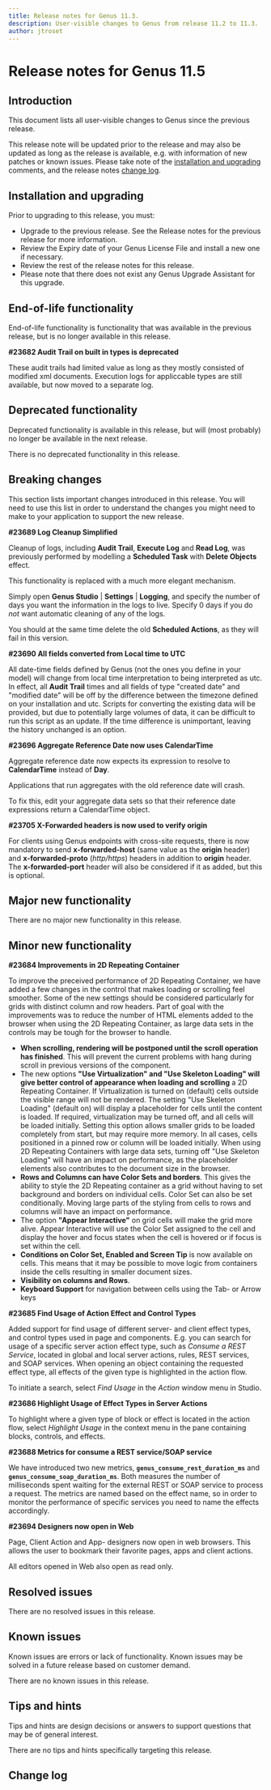 ```yaml
---
title: Release notes for Genus 11.3.
description: User-visible changes to Genus from release 11.2 to 11.3.
author: jtroset
---
```


# Release notes for Genus 11.5

## Introduction

This document lists all user-visible changes to Genus since the previous release.

This release note will be updated prior to the release and may also be updated as long as the release is available, e.g. with information of new patches or known issues. Please take note of the [installation and upgrading](#installation-and-upgrading) comments, and the release notes [change log](#change-log).

## Installation and upgrading

Prior to upgrading to this release, you must:

- Upgrade to the previous release. See the Release notes for the previous release for more information.
- Review the Expiry date of your Genus License File and install a new one if necessary.
- Review the rest of the release notes for this release.
- Please note that there does not exist any Genus Upgrade Assistant for this upgrade.

<!--rntype01-start INSTALLATION / UPGRADE. DO NOT CHANGE THESE TAGS. ANY CHANGES BELOW WILL BE OVERWRITTEN.-->

<!--rntype01-end   INSTALLATION / UPGRADE. DO NOT CHANGE THESE TAGS. ANY CHANGES ABOVE WILL BE OVERWRITTEN.-->
<!-- release note type 2 is missing. That's ok.-->

## End-of-life functionality

End-of-life functionality is functionality that was available in the previous release, but is no longer available in this release.
<!--rntype03-start END-OF-LIFE. DO NOT CHANGE THESE TAGS. ANY CHANGES BELOW WILL BE OVERWRITTEN.-->
<!--ID 5fec7424-254f-4ca1-8468-d4721e0d2434 -->
**#23682 Audit Trail on built in types is deprecated**

These audit trails had limited value as long as they mostly consisted of modified xml documents.
Execution logs for appliccable types are still available, but now moved to a separate log.

<!--rntype03-end   END-OF-LIFE. DO NOT CHANGE THESE TAGS. ANY CHANGES ABOVE WILL BE OVERWRITTEN.-->
## Deprecated functionality

Deprecated functionality is available in this release, but will (most probably) no longer be available in the next release.
<!--rntype04-start DEPRECATED. DO NOT CHANGE THESE TAGS. ANY CHANGES BELOW WILL BE OVERWRITTEN.-->
There is no deprecated functionality in this release.
<!--rntype04-end   DEPRECATED. DO NOT CHANGE THESE TAGS. ANY CHANGES ABOVE WILL BE OVERWRITTEN.-->
## Breaking changes

This section lists important changes introduced in this release. You will need to use this list in order to understand the changes you might need to make to your application to support the new release.
<!--rntype05-start BREAKING. DO NOT CHANGE THESE TAGS. ANY CHANGES BELOW WILL BE OVERWRITTEN.-->
<!--ID 76d44a7b-b27c-47c3-ac13-5539eb45c9d0 -->
**#23689 Log Cleanup Simplified**

Cleanup of logs, including **Audit Trail**, **Execute Log** and **Read Log**, was previously performed by modelling a **Scheduled Task** with **Delete Objects** effect.

This functionality is replaced with a much more elegant mechanism.

Simply open **Genus Studio** | **Settings** | **Logging**, and specify the number of days you want the information in the logs to live. Specify 0 days if you do *not* want automatic cleaning of any of the logs.

You should at the same time delete the old **Scheduled Actions**, as they will fail in this version.

<!--ID a018b99e-e82f-4500-904a-0b24830ebf63 -->
**#23690 All fields converted from Local time to UTC**

All date-time fields defined by Genus (not the ones you define in your model) will change from local time interpretation to being interpreted as utc.
In effect, all **Audit Trail** times and all fields of type "created date" and "modified date" will be off by the difference between the timezone defined on your installation and utc.
Scripts for converting the existing data will be provided, but due to potentially large volumes of data, it can be difficult to run this script as an update.
If the time difference is unimportant, leaving the history unchanged is an option.

<!--ID d7662f20-e668-4ccb-a93b-9e155e75589a -->
**#23696 Aggregate Reference Date now uses CalendarTime**

Aggregate reference date now expects its expression to resolve to **CalendarTime** instead of **Day**. 

Applications that run aggregates with the old reference date will crash.

To fix this, edit your aggregate data sets so that their reference date expressions return a CalendarTime object.

<!--ID 8b31e870-6803-4265-b929-93816dc91394 -->
**#23705 X-Forwarded headers is now used to verify origin**

For clients using Genus endpoints with cross-site requests, there is now mandatory to send **x-forwarded-host** (same value as the **origin** header) and **x-forwarded-proto** (_http/https_) headers in addition to **origin** header. The **x-forwarded-port** header will also be considered if it as added, but this is optional.

<!--rntype05-end   BREAKING. DO NOT CHANGE THESE TAGS. ANY CHANGES ABOVE WILL BE OVERWRITTEN.-->
## Major new functionality
<!--rntype06-start MAJOR. DO NOT CHANGE THESE TAGS. ANY CHANGES BELOW WILL BE OVERWRITTEN.-->
There are no major new functionality in this release.
<!--rntype06-end   MAJOR. DO NOT CHANGE THESE TAGS. ANY CHANGES ABOVE WILL BE OVERWRITTEN.-->
## Minor new functionality
<!--rntype07-start MINOR. DO NOT CHANGE THESE TAGS. ANY CHANGES BELOW WILL BE OVERWRITTEN.-->
<!--ID 373b22d4-8db5-4bb9-8a51-e82900910e6e -->
**#23684 Improvements in 2D Repeating Container**

To improve the preceived performance of 2D Repeating Container, we have added a few changes in the control that makes loading or scrolling feel smoother. Some of the new settings should be considered particularly for grids with distinct column and row headers. Part of goal with the improvements was to reduce the number of HTML elements added to the browser when using the 2D Repeating Container, as large data sets in the controls may be tough for the browser to handle.

- **When scrolling, rendering will be postponed until the scroll operation has finished**. This will prevent the current problems with hang during scroll in previous versions of the component.
- The new options **"Use Virtualization" and "Use Skeleton Loading" will give better control of appearance when loading and scrolling** a 2D Repeating Container. If Virtualization is turned on (default) cells outside the visible range will not be rendered. The setting "Use Skeleton Loading" (default on) will display a placeholder for cells until the content is loaded. If required, virtualization may be turned off, and all cells will be loaded initially. Setting this option allows smaller grids to be loaded completely from start, but may require more memory.  In all cases, cells positioned in a pinned row or column will be loaded initially. When using 2D Repeating Containers with large data sets, turning off "Use Skeleton Loading" will have an impact on performance, as the placeholder elements also contributes to the document size in the browser.
- **Rows and Columns can have Color Sets and borders**. This gives the ability to style the 2D Repeating container as a grid without having to set background and borders on individual cells. Color Set can also be set conditionally. Moving large parts of the styling from cells to rows and columns will have an impact on performance.
- The option **"Appear Interactive"** on grid cells will make the grid more alive. Appear Interactive will use the Color Set assigned to the cell and display the hover and focus states when the cell is hovered or if focus is set within the cell.
- **Conditions on Color Set, Enabled and Screen Tip** is now available on cells. This means that it may be possible to move logic from containers inside the cells resulting in smaller document sizes.
- **Visibility on columns and Rows**.
- **Keyboard Support** for navigation between cells using the Tab- or Arrow keys

<!--ID d59a8611-cb7f-4650-aab1-8de80a2a550f -->
**#23685 Find Usage of Action Effect and Control Types**

Added support for find usage of different server- and client effect types, and control types used in page and components. E.g. you can search for usage of a specific server action effect type, such as *Consume a REST Service*, located in global and local server actions, rules, REST services, and SOAP services. When opening an object containing the requested effect type, all effects of the given type is highlighted in the action flow.

To initiate a search, select *Find Usage* in the *Action* window menu in Studio.

<!--ID 88dc50e2-b78f-46bb-a6bc-62b2f76faf25 -->
**#23686 Highlight Usage of Effect Types in Server Actions**

To highlight where a given type of block or effect is located in the action flow, select *Highlight Usage* in the context menu in the pane containing blocks, controls, and effects.

<!--ID 5aeb2817-a316-43cd-8d19-043def500da7 -->
**#23688 Metrics for consume a REST service/SOAP service**

We have introduced two new metrics, **`genus_consume_rest_duration_ms`** and **`genus_consume_soap_duration_ms`**. Both measures the number of milliseconds spent waiting for the external REST or SOAP service to process a request. The metrics are named based on the effect name, so in order to monitor the performance of specific services you need to name the effects accordingly.

<!--ID bdfb14b4-b082-4a2b-b613-2d8ef2989579 -->
**#23694 Designers now open in Web**

Page, Client Action and App- designers now open in web browsers.  This allows the user to bookmark their favorite pages, apps and client actions. 

All editors opened in Web also open as read only.

<!--rntype07-end   MINOR. DO NOT CHANGE THESE TAGS. ANY CHANGES ABOVE WILL BE OVERWRITTEN.-->
## Resolved issues
<!--rntype08-start RESOLVED ISSUES. DO NOT CHANGE THESE TAGS. ANY CHANGES BELOW WILL BE OVERWRITTEN.-->
There are no resolved issues in this release.
<!--rntype08-end   RESOLVED ISSUES. DO NOT CHANGE THESE TAGS. ANY CHANGES ABOVE WILL BE OVERWRITTEN.-->
## Known issues

Known issues are errors or lack of functionality. Known issues may be solved in a future release based on customer demand.
<!--rntype09-start KNOWN ISSUES. DO NOT CHANGE THESE TAGS. ANY CHANGES BELOW WILL BE OVERWRITTEN.-->
There are no known issues in this release.
<!--rntype09-end   KNOWN ISSUES. DO NOT CHANGE THESE TAGS. ANY CHANGES ABOVE WILL BE OVERWRITTEN.-->
## Tips and hints

Tips and hints are design decisions or answers to support questions that may be of general interest.

There are no tips and hints specifically targeting this release.

## Change log
<!--changelog CHANGELOG. DO NOT CHANGE THIS TAG. ANY CHANGES BELOW WILL BE DELETED.-->
